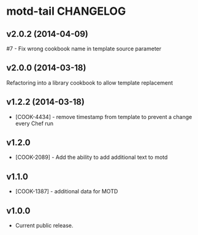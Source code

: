 motd-tail CHANGELOG
===================

v2.0.2 (2014-04-09)
-------------------
#7 - Fix wrong cookbook name in template source parameter


v2.0.0 (2014-03-18)
-------------------
Refactoring into a library cookbook to allow template replacement


v1.2.2 (2014-03-18)
-------------------
- [COOK-4434] - remove timestamp from template to prevent a change every Chef run


v1.2.0
------
- [COOK-2089] - Add the ability to add additional text to motd

v1.1.0
------
- [COOK-1387] - additional data for MOTD

v1.0.0
------
- Current public release.

